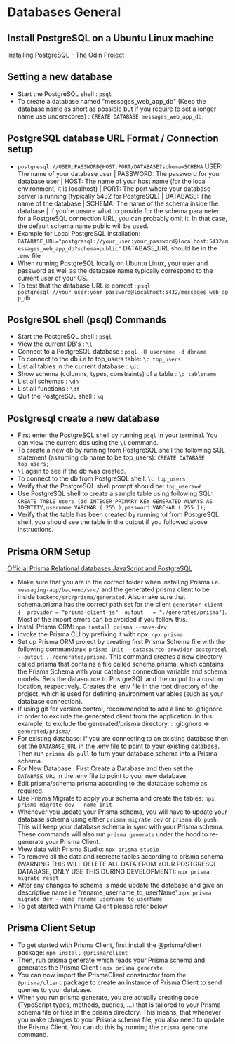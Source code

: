 # Databases General

## Install PostgreSQL on a Ubuntu Linux machine

[Installing PostgreSQL - The Odin Project](https://www.theodinproject.com/lessons/nodejs-installing-postgresql)

## Setting a new database

- Start the PostgreSQL shell : `psql`
- To create a database named "messages_web_app_db" (Keep the database name as short as possible but if you require to set a longer name use underscores) : `CREATE DATABASE messages_web_app_db;`

## PostgreSQL database URL Format / Connection setup

- `postgresql://USER:PASSWORD@HOST:PORT/DATABASE?schema=SCHEMA` USER: The name of your database user | PASSWORD: The password for your database user | HOST: The name of your host name (for the local environment, it is localhost) | PORT: The port where your database server is running (typically 5432 for PostgreSQL) | DATABASE: The name of the database | SCHEMA: The name of the schema inside the database | If you're unsure what to provide for the schema parameter for a PostgreSQL connection URL, you can probably omit it. In that case, the default schema name public will be used.
- Example for Local PostgreSQL installation: `DATABASE_URL="postgresql://your_user:your_password@localhost:5432/messages_web_app_db?schema=public"` DATABASE_URL should be in the .env file
- When running PostgreSQL locally on Ubuntu Linux, your user and password as well as the database name typically correspond to the current user of your OS.
- To test that the database URL is correct : `psql postgresql://your_user:your_password@localhost:5432/messages_web_app_db`

## PostgreSQL shell (psql) Commands

- Start the PostgreSQL shell : `psql`
- View the current DB's : `\l`
- Connect to a PostgreSQL database : `psql -U username -d dbname`
- To connect to the db i.e to top_users table: `\c top_users`
- List all tables in the current database : `\dt`
- Show schema (columns, types, constraints) of a table : `\d tablename`
- List all schemas : `\dn`
- List all functions : `\df`
- Quit the PostgreSQL shell : `\q`

## Postgresql create a new database

- First enter the PostgreSQL shell by running `psql` in your terminal. You can view the current dbs using the `\l` command.
- To create a new db by running from PostgreSQL shell the following SQL statement (assuming db name to be top_users):
  `CREATE DATABASE top_users;`
- `\l` again to see if the db was created.
- To connect to the db from PostgreSQL shell:
  `\c top_users`
- Verify that the PostgreSQL shell prompt should be: `top_users=#`
- Use PostgreSQL shell to create a sample table using following SQL:
  `CREATE TABLE users (id INTEGER PRIMARY KEY GENERATED ALWAYS AS IDENTITY,username VARCHAR ( 255 ),password VARCHAR ( 255 ));`
- Verify that the table has been created by running `\d` from PostgreSQL shell, you should see the table in the output if you followed above instructions.

## Prisma ORM Setup

[Official Prisma Relational databases JavaScript and PostgreSQL](https://www.prisma.io/docs/getting-started/setup-prisma/start-from-scratch/relational-databases-node-postgresql)

- Make sure that you are in the correct folder when installing Prisma i.e. `messaging-app/backend/src/` and the generated prisma client to be inside `backend/src/prisma/generated`. Also make sure that schema.prisma has the correct path set for the client `generator client {  provider = "prisma-client-js"  output   = "./generated/prisma"}`. Most of the import errors can be avoided if you follow this.
- Install Prisma ORM: `npm install prisma --save-dev`
- invoke the Prisma CLI by prefixing it with npx: `npx prisma`
- Set up Prisma ORM project by creating first Prisma Schema file with the following command:`npx prisma init --datasource-provider postgresql --output ../generated/prisma`. This command creates a new directory called prisma that contains a file called schema.prisma, which contains the Prisma Schema with your database connection variable and schema models. Sets the datasource to PostgreSQL and the output to a custom location, respectively. Creates the .env file in the root directory of the project, which is used for defining environment variables (such as your database connection).
- If using git for version control, recommended to add a line to .gitignore in order to exclude the generated client from the application. In this example, to exclude the generated/prisma directory. : .gitignore => `generated/prisma/`
- For existing database: If you are connecting to an existing database then set the `DATABASE_URL` in the .env file to point to your existing database. Then run `prisma db pull` to turn your database schema into a Prisma schema.
- For New Database : First Create a Database and then set the `DATABASE_URL` in the .env file to point to your new database.
- Edit prisma/schema.prisma according to the database scheme as required.
- Use Prisma Migrate to apply your schema and create the tables: `npx prisma migrate dev --name init`
- Whenever you update your Prisma schema, you will have to update your database schema using either `prisma migrate dev` or `prisma db push`. This will keep your database schema in sync with your Prisma schema. These commands will also run `prisma generate` under the hood to re-generate your Prisma Client.
- View data with Prisma Studio: `npx prisma studio`
- To remove all the data and recreate tables according to prisma schema (WARNING THIS WILL DELETE ALL DATA FROM YOUR POSTGRESQL DATABASE, ONLY USE THIS DURING DEVELOPMENT): `npx prisma migrate reset`
- After any changes to schema is made update the database and give an descriptive name i.e "rename_username_to_userName":`npx prisma migrate dev --name rename_username_to_userName`
- To get started with Prisma Client please refer below

## Prisma Client Setup

- To get started with Prisma Client, first install the @prisma/client package: `npm install @prisma/client`
- Then, run prisma generate which reads your Prisma schema and generates the Prisma Client : `npx prisma generate`
- You can now import the PrismaClient constructor from the `@prisma/client` package to create an instance of Prisma Client to send queries to your database.
- When you run prisma generate, you are actually creating code (TypeScript types, methods, queries, ...) that is tailored to your Prisma schema file or files in the prisma directory. This means, that whenever you make changes to your Prisma schema file, you also need to update the Prisma Client. You can do this by running the `prisma generate` command.
